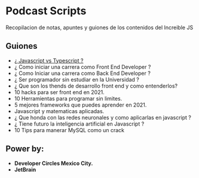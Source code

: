 # Podcast Scripts
Recopilacion de notas, apuntes y guiones de los contenidos del Increible JS

## Guiones

* [¿ Javascript vs Typescript ?](https://github.com/Turing-s-Ducks/podcast-scripts/blob/main/js_vs_ts.md)
* ¿ Como iniciar una carrera como Front End Developer ?
* ¿ Como Iniciar una carrera como Back End Developer ?
* ¿ Ser programador sin estudiar en la Universidad ?
* ¿ Que son los thends de desarrollo front end y como entenderlos?
* 10 hacks para ser front end en 2021.
* 10 Herramientas para programar sin limites.
* 5 mejores frameworks que puedes aprender en 2021.
* Javascript y matematicas aplicadas.
* ¿ Que honda con las redes neuronales y como aplicarlas en javascript ?
* ¿ Tiene futuro la inteligencia artificial en Javascript ?
* 10 Tips para manerar MySQL como un crack

## Power by: 

* **Developer Circles Mexico City.**
* **JetBrain**
